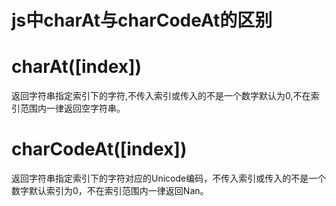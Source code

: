 # js中charAt与charCodeAt的区别
# charAt(\[index\])
返回字符串指定索引下的字符,不传入索引或传入的不是一个数字默认为0,不在索引范围内一律返回空字符串。

# charCodeAt(\[index\])
返回字符串指定索引下的字符对应的Unicode编码，不传入索引或传入的不是一个数字默认索引为0，不在索引范围内一律返回Nan。